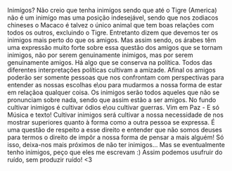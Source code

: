 Inimígos? 
Não creio que tenha inimígos sendo que até o Tigre (America) não é um inimígo mas uma posição indesejável, sendo que nos zodiacos chineses o Macaco é talvez o único animal que tem boas relações com todos os outros, excluindo o Tigre. 
Entretanto dizem que devemos ter os inimigos mais perto do que os amigos. 
Mas assim sendo, os árabes têm uma expressão muito forte sobre essa questão dos amigos que se tornam inimigos, não por serem genuinamente inimigos, mas por serem genuinamente amigos. 
Há algo que se conserva na política. Todos das diferentes interpretações políticas cultivam a amizade. Afinal os amigos poderão ser somente pessoas que nos confrontam com perspectivas para entender as nossas escolhas e\ou para mudarmos a nossa forma de estar em relaçãoa qualquer coisa. 
Os inimigos serão todos aqueles que não se pronunciam sobre nada, sendo que assim estão a ser amigos.
No fundo cultivar inimigos é cultivar ódios e\ou cultivar guerras. 
Vim em Paz - E só Música e texto! 
Cultivar inimigos será cultivar a nossa necessidade de nos mostrar superiores quanto à forma como a outra pessoa se expressa. 
É uma questão de respeito a esse direito e entender que não somos deuses para termos o direito de impôr a nossa forma de pensar a mais alguém! 
Só isso, deixa-nos mais próximos de não ter inimigos... 
Mas se eventualmente tenho inimigos, peço que eles me escrevam :) 
Assim podemos usufruir do ruído, sem produzir ruído! <3 